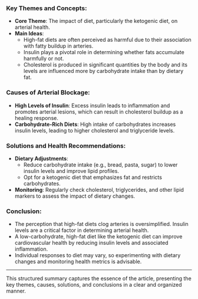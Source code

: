 ### Key Themes and Concepts:
- **Core Theme**: The impact of diet, particularly the ketogenic diet, on arterial health.
- **Main Ideas**:
  - High-fat diets are often perceived as harmful due to their association with fatty buildup in arteries.
  - Insulin plays a pivotal role in determining whether fats accumulate harmfully or not.
  - Cholesterol is produced in significant quantities by the body and its levels are influenced more by carbohydrate intake than by dietary fat.

### Causes of Arterial Blockage:
- **High Levels of Insulin**: Excess insulin leads to inflammation and promotes arterial lesions, which can result in cholesterol buildup as a healing response.
- **Carbohydrate-Rich Diets**: High intake of carbohydrates increases insulin levels, leading to higher cholesterol and triglyceride levels.

### Solutions and Health Recommendations:
- **Dietary Adjustments**:
  - Reduce carbohydrate intake (e.g., bread, pasta, sugar) to lower insulin levels and improve lipid profiles.
  - Opt for a ketogenic diet that emphasizes fat and restricts carbohydrates.
- **Monitoring**: Regularly check cholesterol, triglycerides, and other lipid markers to assess the impact of dietary changes.

### Conclusion:
- The perception that high-fat diets clog arteries is oversimplified. Insulin levels are a critical factor in determining arterial health.
- A low-carbohydrate, high-fat diet like the ketogenic diet can improve cardiovascular health by reducing insulin levels and associated inflammation.
- Individual responses to diet may vary, so experimenting with dietary changes and monitoring health metrics is advisable.

---

This structured summary captures the essence of the article, presenting the key themes, causes, solutions, and conclusions in a clear and organized manner.